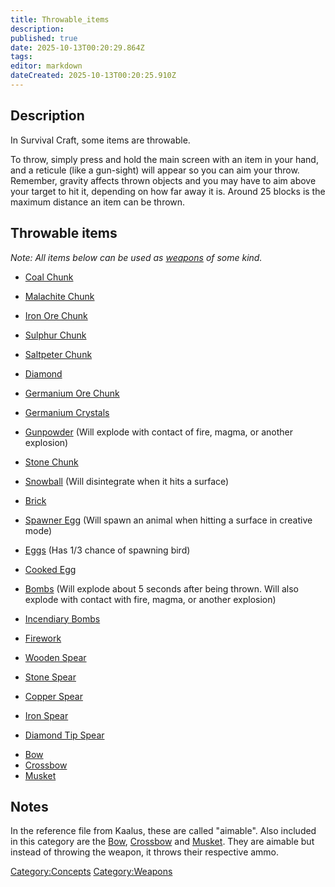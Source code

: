```yaml
---
title: Throwable_items
description: 
published: true
date: 2025-10-13T00:20:29.864Z
tags: 
editor: markdown
dateCreated: 2025-10-13T00:20:25.910Z
---
```


## Description

In Survival Craft, some items are throwable.

To throw, simply press and hold the main screen with an item in your
hand, and a reticule (like a gun-sight) will appear so you can aim your
throw. Remember, gravity affects thrown objects and you may have to aim
above your target to hit it, depending on how far away it is. Around 25
blocks is the maximum distance an item can be thrown.

## Throwable items

*Note: All items below can be used as [weapons](weapons "wikilink") of
some kind.*

  - [Coal Chunk](../Recipaedia/Minerals/Coal_Chunk.md "wikilink")

<!-- end list -->

  - [Malachite Chunk](../Recipaedia/Minerals/Malachite_Chunk.md "wikilink")

<!-- end list -->

  - [Iron Ore Chunk](../Recipaedia/Minerals/Iron_Ore_Chunk.md "wikilink")

<!-- end list -->

  - [Sulphur Chunk](../Recipaedia/Minerals/Sulphur_Chunk.md "wikilink")

<!-- end list -->

  - [Saltpeter Chunk](../Recipaedia/Minerals/Saltpeter_Chunk.md "wikilink")

<!-- end list -->

  - [Diamond](../Recipaedia/Minerals/Diamond.md "wikilink")

<!-- end list -->

  - [Germanium Ore Chunk](../Recipaedia/Minerals/Germanium_Ore_Chunk.md "wikilink")

<!-- end list -->

  - [Germanium Crystals](../Recipaedia/Minerals/Germanium_Crystals.md "wikilink")

<!-- end list -->

  - [Gunpowder](../Recipaedia/Items/Gunpowder.md "wikilink") (Will explode with contact of
    fire, magma, or another explosion)

<!-- end list -->

  - [Stone Chunk](../Recipaedia/Terrain/Stone_Chunk.md "wikilink")

<!-- end list -->

  - [Snowball](Snowball "wikilink") (Will disintegrate when it hits a
    surface)

<!-- end list -->

  - [Brick](../Recipaedia/Items/Brick.md "wikilink")

<!-- end list -->

  - [Spawner Egg](../Recipaedia/Creative_Eggs.md "wikilink") (Will spawn an animal when
    hitting a surface in creative mode)

<!-- end list -->

  - [Eggs](Eggs "wikilink") (Has 1/3 chance of spawning bird) 

<!-- end list -->

  - [Cooked Egg](../Recipaedia/Egg.md "wikilink")

<!-- end list -->

  - [Bombs](../Recipaedia/Weapons/Bomb.md "wikilink") (Will explode about 5 seconds after being
    thrown. Will also explode with contact with fire, magma, or another
    explosion)

<!-- end list -->

  - [Incendiary Bombs](../Recipaedia/Weapons/Incendiary_Bomb.md "wikilink")

<!-- end list -->

  - [Firework](../Recipaedia/Firework.md "wikilink")

<!-- end list -->

  - [Wooden Spear](../Recipaedia/Weapons/Wooden_Spear.md "wikilink")

<!-- end list -->

  - [Stone Spear](../Recipaedia/Weapons/Stone_Spear.md "wikilink")

<!-- end list -->

  - [Copper Spear](../Recipaedia/Weapons/Copper_Spear.md "wikilink")

<!-- end list -->

  - [Iron Spear](../Recipaedia/Weapons/Iron_Spear.md "wikilink")

<!-- end list -->

  - [Diamond Tip Spear](../Recipaedia/Weapons/Diamond_Tip_Spear.md "wikilink")

<!-- end list -->

  - [Bow](../Recipaedia/Weapons/Bow.md "wikilink")
  - [Crossbow](../Recipaedia/Weapons/Crossbow.md "wikilink")
  - [Musket](../Recipaedia/Weapons/Musket.md "wikilink")

## Notes 

In the reference file from Kaalus, these are called "aimable". Also
included in this category are the [Bow](../Recipaedia/Weapons/Bow.md "wikilink"),
[Crossbow](../Recipaedia/Weapons/Crossbow.md "wikilink") and [Musket](../Recipaedia/Weapons/Musket.md "wikilink"). They
are aimable but instead of throwing the weapon, it throws their
respective ammo.

[Category:Concepts](Category:Concepts "wikilink")
[Category:Weapons](Category:Weapons "wikilink")